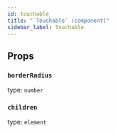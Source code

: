 ```yaml
---
id: touchable
title: "`Touchable` (component)"
sidebar_label: Touchable
---
```



Props
-----

### `borderRadius`

type: `number`


### `children`

type: `element`

